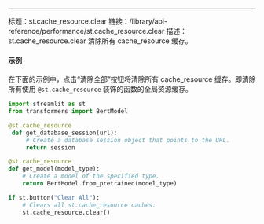 ---
标题：st.cache_resource.clear
链接：/library/api-reference/performance/st.cache_resource.clear
描述：st.cache_resource.clear 清除所有 cache_resource 缓存。

<Autofunction function="streamlit.cache_resource.clear" />

#### 示例

在下面的示例中，点击“清除全部”按钮将清除所有 cache_resource 缓存。即清除所有使用 `@st.cache_resource` 装饰的函数的全局资源缓存。

```python
import streamlit as st
from transformers import BertModel

@st.cache_resource
 def get_database_session(url):
     # Create a database session object that points to the URL.
     return session

@st.cache_resource
def get_model(model_type):
    # Create a model of the specified type.
    return BertModel.from_pretrained(model_type)

if st.button("Clear All"):
    # Clears all st.cache_resource caches:
    st.cache_resource.clear()
```
